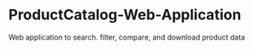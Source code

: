 # ProductCatalog-Web-Application
Web application to search. filter, compare, and download product data
